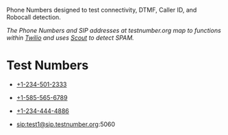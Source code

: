 Phone Numbers designed to test connectivity, DTMF, Caller ID, and Robocall detection.

*The Phone Numbers and SIP addresses at testnumber.org map to functions within [Twilio](http://twilio.com) and uses [Scout](http://scout.tel) to detect SPAM.*

# Test Numbers

* <a href="tel:+12345012333">+1-234-501-2333</a>

* <a href="tel:+15855656789">+1-585-565-6789</a>

* <a href="tel:+12344444886">+1-234-444-4886</a>

* <a href="sip:test1@sip.testnumber.org:5060">sip:test1@sip.testnumber.org:5060</a>

